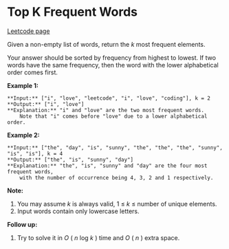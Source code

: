 # Top K Frequent Words
[Leetcode page](https://leetcode.com/problems/top-k-frequent-words/description)

Given a non-empty list of words, return the _k_ most frequent elements.

Your answer should be sorted by frequency from highest to lowest. If two words
have the same frequency, then the word with the lower alphabetical order comes
first.

**Example 1:**  

    
    
    **Input:** ["i", "love", "leetcode", "i", "love", "coding"], k = 2
    **Output:** ["i", "love"]
    **Explanation:** "i" and "love" are the two most frequent words.
        Note that "i" comes before "love" due to a lower alphabetical order.
    

**Example 2:**  

    
    
    **Input:** ["the", "day", "is", "sunny", "the", "the", "the", "sunny", "is", "is"], k = 4
    **Output:** ["the", "is", "sunny", "day"]
    **Explanation:** "the", "is", "sunny" and "day" are the four most frequent words,
        with the number of occurrence being 4, 3, 2 and 1 respectively.
    

**Note:**  

  1. You may assume _k_ is always valid, 1  ≤ _k_ ≤ number of unique elements.
  2. Input words contain only lowercase letters.

**Follow up:**  

  1. Try to solve it in _O_ ( _n_ log _k_ ) time and _O_ ( _n_ ) extra space.

